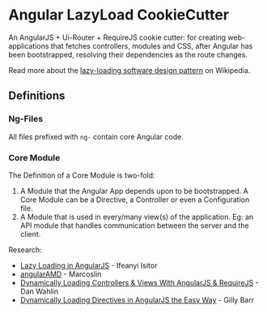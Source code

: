 # Angular LazyLoad CookieCutter

An AngularJS + Ui-Router + RequireJS cookie cutter: for creating web-applications that fetches controllers, modules and CSS, after Angular has been bootstrapped, resolving their dependencies as the route changes.

Read more about the [lazy-loading software design pattern](https://en.wikipedia.org/wiki/Lazy_loading) on Wikipedia.


## Definitions

### Ng-Files

All files prefixed with `ng-` contain core Angular code.

### Core Module

The Definition of a Core Module is two-fold:

 1. A Module that the Angular App depends upon to be bootstrapped. A Core Module can be a Directive, a Controller or even a Configuration file.
 2. A Module that is used in every/many view(s) of the application. Eg: an API module that handles communication between the server and the client.



Research:

 - [Lazy Loading in AngularJS](http://ify.io/lazy-loading-in-angularjs/) - Ifeanyi Isitor
 - [angularAMD](http://marcoslin.github.io/angularAMD/) - Marcoslin
 - [Dynamically Loading Controllers & Views With AngularJS & RequireJS](http://weblogs.asp.net/dwahlin/dynamically-loading-controllers-and-views-with-angularjs-and-requirejs) - Dan Wahlin
 - [Dynamically Loading Directives in AngularJS the Easy Way](http://www.debuggerstepthrough.com/2014/11/dynamically-loading-directives-in.html]) - Gilly Barr
